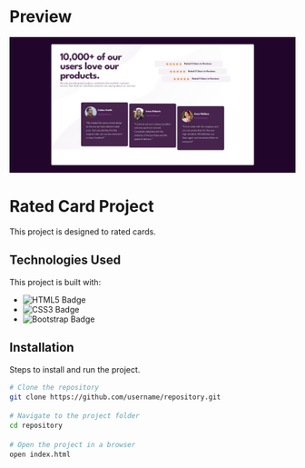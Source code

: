# Preview
![Project preview](./preview.png "Project Preview")

# Rated Card Project
This project is designed to rated cards.

## Technologies Used
This project is built with:
- ![HTML5 Badge](https://img.shields.io/badge/HTML5-E34F26?style=for-the-badge&logo=html5&logoColor=white)
- ![CSS3 Badge](https://img.shields.io/badge/CSS3-1572B6?style=for-the-badge&logo=css3&logoColor=white)
- ![Bootstrap Badge](https://img.shields.io/badge/Bootstrap-563D7C?style=for-the-badge&logo=bootstrap&logoColor=white)



## Installation
Steps to install and run the project.

```bash
# Clone the repository
git clone https://github.com/username/repository.git

# Navigate to the project folder
cd repository

# Open the project in a browser
open index.html
